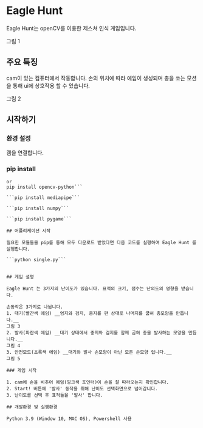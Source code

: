 # Eagle Hunt
Eagle Hunt는 openCV를 이용한 제스쳐 인식 게임입니다.

그림 1

## 주요 특징

cam이 있는 컴퓨터에서 작동합니다. 손의 위치에 따라 에임이 생성되며 총을 쏘는 모션을 통해 ui에 상호작용 할 수 있습니다.

그림 2

## 시작하기

### 환경 설정

캠을 연결합니다.

### pip install

``` pip install opencv
or
pip install opencv-python```

```pip install mediapipe```

```pip install numpy```

```pip install pygame```

## 어플리케이션 시작

필요한 모듈들을 pip를 통해 모두 다운로드 받았다면 다음 코드를 실행하여 Eagle Hunt 를 실행합니다.

```python single.py```


## 게임 설명

Eagle Hunt 는 3가지의 난이도가 있습니다. 표적의 크기, 점수는 난의도의 영향을 받습니다.

손동작은 3가지로 나뉩니다.
1. 대기(빨간색 에임) __엄지와 검지, 중지를 편 상대로 나머지를 굽혀 총모양을 만듭니다.__
그림 3
2. 발사(파란색 에임) __대기 상태에서 중지와 검지를 함께 굽혀 총을 발사하는 모양을 만듭니다.__
그림 4
3. 안전모드(초록색 에임) __대기와 발사 손모양이 아닌 모든 손모양 입니다.__
그림 5

### 게임 시작

1. cam에 손을 비추어 에임(핑크색 포인터)이 손을 잘 따라오는지 확인합니다.
2. Start! 버튼에 '발사' 동작을 취해 난이도 선택화면으로 넘어갑니다.
3. 난이도를 선택 후 표적들을 '발사' 합니다.

## 개발환경 및 실행환경

Python 3.9 (Window 10, MAC OS), Powershell 사용
